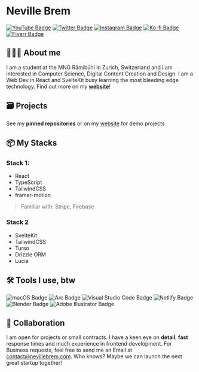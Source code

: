 # Neville Brem
[![YouTube Badge](https://img.shields.io/badge/YouTube-F00?logo=youtube&logoColor=fff&style=for-the-badge)](https://youtube.com/@nevillebrem)
[![Twitter Badge](https://img.shields.io/badge/Twitter-1D9BF0?logo=twitter&logoColor=fff&style=for-the-badge)](https://x.com/bremneville)
[![Instagram Badge](https://img.shields.io/badge/Instagram-E4405F?logo=instagram&logoColor=fff&style=for-the-badge)](https://instagram.com/nevillebrem)
[![Ko-fi Badge](https://img.shields.io/badge/Ko--fi-FF5E5B?logo=kofi&logoColor=fff&style=for-the-badge)](https://ko-fi.com/nevillebrem)
[![Fiverr Badge](https://img.shields.io/badge/Fiverr-1DBF73?logo=fiverr&logoColor=fff&style=for-the-badge)](https://fiverr.com/nevthereal)

## 👨🏻‍💻 About me

I am a student at the MNG Rämibühl in Zurich, Switzerland and I am interested in Computer Science, Digital Content Creation and Design.
I am a Web Dev in React and SvelteKit busy learning the most bleeding edge technology. Find out more on my **[website](https://nevillebrem.com)**!

## 🗃️ Projects
See my **pinned repositories** or on my [website](https://nevillebrem.com) for demo projects

## 📦 My Stacks
### Stack 1:
- React
- TypeScript
- TailwindCSS
- framer-motion
> Familiar with: Stripe, Firebase

### Stack 2
- SvelteKit
- TailwindCSS
- Turso
- Drizzle ORM
- Lucia

## 🛠️ Tools I use, btw
![macOS Badge](https://img.shields.io/badge/macOS-000?logo=macos&logoColor=fff&style=for-the-badge)
![Arc Badge](https://img.shields.io/badge/Arc-FCBFBD?logo=arc&logoColor=000&style=for-the-badge)
![Visual Studio Code Badge](https://img.shields.io/badge/Visual%20Studio%20Code-007ACC?logo=visualstudiocode&logoColor=fff&style=for-the-badge)
![Netlify Badge](https://img.shields.io/badge/Netlify-00C7B7?logo=netlify&logoColor=fff&style=for-the-badge)
![Blender Badge](https://img.shields.io/badge/Blender-E87D0D?logo=blender&logoColor=fff&style=for-the-badge)
![Adobe Illustrator Badge](https://img.shields.io/badge/Adobe%20Illustrator-FF9A00?logo=adobeillustrator&logoColor=fff&style=for-the-badge)


## 🤝 Collaboration
I am open for projects or small contracts. I have a keen eye on **detail**, **fast** response times and much experience in frontend development.
For Business requests, feel free to send me an Email at contact@nevillebrem.com. Who knows? Maybe we can launch the next great startup together!
